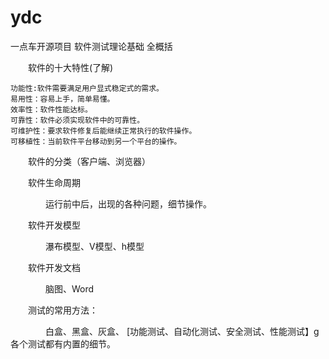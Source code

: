 # ydc
一点车开源项目
软件测试理论基础   全概括

　　软件的十大特性(了解)　

    功能性:软件需要满足用户显式稳定式的需求。
    易用性：容易上手，简单易懂。
    效率性：软件性能达标。
    可靠性：软件必须实现软件中的可靠性。
    可维护性：要求软件修复后能继续正常执行的软件操作。
    可移植性：当前软件平台移动到另一个平台的操作。

　　软件的分类（客户端、浏览器）

　　软件生命周期

　　　　运行前中后，出现的各种问题，细节操作。

　　软件开发模型

　　　　瀑布模型、V模型、h模型

　　软件开发文档

　　　　脑图、Word

　　测试的常用方法：

　　　　白盒、黑盒、灰盒、 [功能测试、自动化测试、安全测试、性能测试】g各个测试都有内置的细节。
